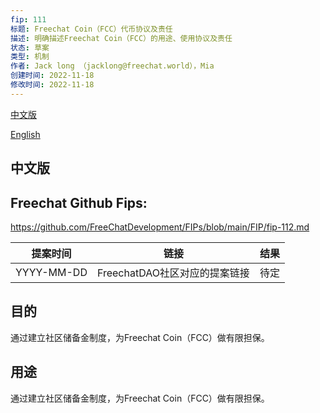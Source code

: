 ```yaml
---
fip: 111
标题: Freechat Coin（FCC）代币协议及责任
描述: 明确描述Freechat Coin（FCC）的用途、使用协议及责任
状态: 草案
类型: 机制
作者: Jack long （jacklong@freechat.world），Mia
创建时间: 2022-11-18
修改时间: 2022-11-18
---
```


[中文版](#1)

[English](#2)

<h2 id="1">中文版</h2>

## Freechat Github Fips: 

https://github.com/FreeChatDevelopment/FIPs/blob/main/FIP/fip-112.md

  | 提案时间 | 链接 | 结果 |
  |:-:|:-:|:-:|
  | YYYY-MM-DD |FreechatDAO社区对应的提案链接|待定|

  ## 目的
通过建立社区储备金制度，为Freechat Coin（FCC）做有限担保。

  ## 用途
通过建立社区储备金制度，为Freechat Coin（FCC）做有限担保。